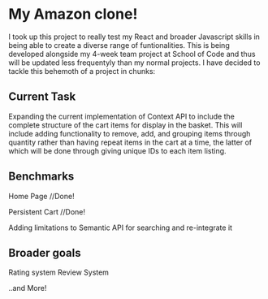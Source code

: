 # My Amazon clone!

I took up this project to really test my React and broader Javascript skills in being able to create a diverse range of funtionalities. This is being developed alongside my 4-week team project at School of Code and thus will be updated less frequentyly than my normal projects. I have decided to tackle this behemoth of a project in chunks:


## Current Task
  Expanding the current implementation of Context API to include the complete structure of the cart items for display in the basket. This will include adding functionality to remove, add, and grouping items through quantity rather than having repeat items in the cart at a time, the latter of which will be done through giving unique IDs to each item listing.  

## Benchmarks

Home Page //Done!

Persistent Cart //Done!

Adding limitations to Semantic API for searching and re-integrate it

## Broader goals

Rating system
Review System

..and More!
